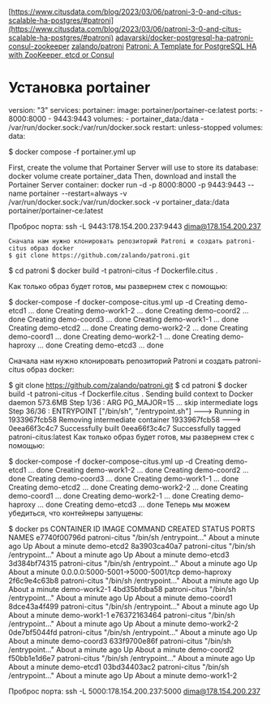 [https://www.citusdata.com/blog/2023/03/06/patroni-3-0-and-citus-scalable-ha-postgres/#patroni](https://www.citusdata.com/blog/2023/03/06/patroni-3-0-and-citus-scalable-ha-postgres/#patroni)
[adavarski/docker-postgresql-ha-patroni-consul-zookeeper](https://github.com/adavarski/docker-postgresql-ha-patroni-consul-zookeeper/tree/main)
[zalando/patroni](https://github.com/zalando/patroni/blob/master/Dockerfile.citus)
[Patroni: A Template for PostgreSQL HA with ZooKeeper, etcd or Consul](https://github.com/UKHomeOffice/docker-postgres-patroni-not-tracking/blob/master/patroni/README.rst)

# Установка portainer
version: "3"
services:
  portainer:
    image: portainer/portainer-ce:latest
    ports:
      - 8000:8000
      - 9443:9443
      volumes:
        - portainer_data:/data
        - /var/run/docker.sock:/var/run/docker.sock
    restart: unless-stopped
volumes:
  data:

$ docker compose -f portainer.yml up

First, create the volume that Portainer Server will use to store its database:
    docker volume create portainer_data
Then, download and install the Portainer Server container:
    docker run -d -p 8000:8000 -p 9443:9443 --name portainer --restart=always -v /var/run/docker.sock:/var/run/docker.sock -v portainer_data:/data portainer/portainer-ce:latest

Проброс порта:
    ssh  -L 9443:178.154.200.237:9443 dima@178.154.200.237


    Сначала нам нужно клонировать репозиторий Patroni и создать patroni-citus образ docker
    $ git clone https://github.com/zalando/patroni.git
$ cd patroni
$ docker build -t patroni-citus -f Dockerfile.citus .

Как только образ будет готов, мы развернем стек с помощью:

$ docker-compose -f docker-compose-citus.yml up -d
Creating demo-etcd1   ... done
Creating demo-work1-2 ... done
Creating demo-coord2  ... done
Creating demo-coord3  ... done
Creating demo-work1-1 ... done
Creating demo-etcd2   ... done
Creating demo-work2-2 ... done
Creating demo-coord1  ... done
Creating demo-work2-1 ... done
Creating demo-haproxy ... done
Creating demo-etcd3   ... done



Сначала нам нужно клонировать репозиторий Patroni и создать patroni-citus образ docker:

$ git clone https://github.com/zalando/patroni.git
$ cd patroni
$ docker build -t patroni-citus -f Dockerfile.citus .
Sending build context to Docker daemon  573.6MB
Step 1/36 : ARG PG_MAJOR=15
… skip intermediate logs
Step 36/36 : ENTRYPOINT ["/bin/sh", "/entrypoint.sh"]
---> Running in 1933967fcb58
Removing intermediate container 1933967fcb58
---> 0eea66f3c4c7
Successfully built 0eea66f3c4c7
Successfully tagged patroni-citus:latest
Как только образ будет готов, мы развернем стек с помощью:

$ docker-compose -f docker-compose-citus.yml up -d
Creating demo-etcd1   ... done
Creating demo-work1-2 ... done
Creating demo-coord2  ... done
Creating demo-coord3  ... done
Creating demo-work1-1 ... done
Creating demo-etcd2   ... done
Creating demo-work2-2 ... done
Creating demo-coord1  ... done
Creating demo-work2-1 ... done
Creating demo-haproxy ... done
Creating demo-etcd3   ... done
Теперь мы можем убедиться, что контейнеры запущены:

$ docker ps
CONTAINER ID   IMAGE            COMMAND                  CREATED              STATUS              PORTS                              NAMES
e7740f00796d   patroni-citus    "/bin/sh /entrypoint…"   About a minute ago   Up About a minute                                      demo-etcd2
8a3903ca40a7   patroni-citus    "/bin/sh /entrypoint…"   About a minute ago   Up About a minute                                      demo-etcd3
3d384bf74315   patroni-citus    "/bin/sh /entrypoint…"   About a minute ago   Up About a minute   0.0.0.0:5000-5001->5000-5001/tcp   demo-haproxy
2f6c9e4c63b8   patroni-citus    "/bin/sh /entrypoint…"   About a minute ago   Up About a minute                                      demo-work2-1
4bd35bfdba58   patroni-citus    "/bin/sh /entrypoint…"   About a minute ago   Up About a minute                                      demo-coord1
8dce43a4f499   patroni-citus    "/bin/sh /entrypoint…"   About a minute ago   Up About a minute                                      demo-work1-1
e76372163464   patroni-citus    "/bin/sh /entrypoint…"   About a minute ago   Up About a minute                                      demo-work2-2
0de7bf5044fd   patroni-citus    "/bin/sh /entrypoint…"   About a minute ago   Up About a minute                                      demo-coord3
633f9700e86f   patroni-citus    "/bin/sh /entrypoint…"   About a minute ago   Up About a minute                                      demo-coord2
f50bb1e1d6e7   patroni-citus    "/bin/sh /entrypoint…"   About a minute ago   Up About a minute                                      demo-etcd1
03bd34403ac2   patroni-citus    "/bin/sh /entrypoint…"   About a minute ago   Up About a minute                                      demo-work1-2






Проброс порта:
    ssh  -L 5000:178.154.200.237:5000 dima@178.154.200.237


